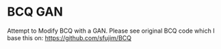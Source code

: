 # BCQ GAN
Attempt to Modify BCQ with a GAN. Please see original BCQ code which I base this on: https://github.com/sfujim/BCQ
